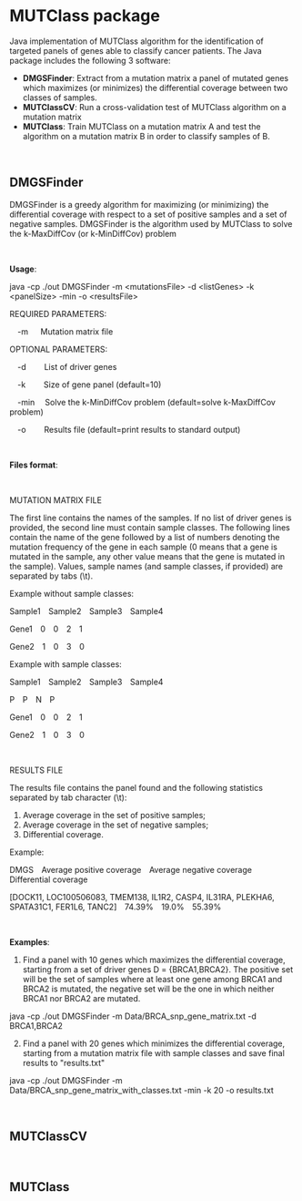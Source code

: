 # MUTClass package
Java implementation of MUTClass algorithm for the identification of targeted panels of genes able to classify cancer patients.
The Java package includes the following 3 software:
- **DMGSFinder**: Extract from a mutation matrix a panel of mutated genes which maximizes (or minimizes) the differential coverage between two classes of samples.
- **MUTClassCV**: Run a cross-validation test of MUTClass algorithm on a mutation matrix 
- **MUTClass**: Train MUTClass on a mutation matrix A and test the algorithm on a mutation matrix B in order to classify samples of B.
<br />

## DMGSFinder
DMGSFinder is a greedy algorithm for maximizing (or minimizing) the differential coverage with respect to a set of positive samples and a set of negative samples.
DMGSFinder is the algorithm used by MUTClass to solve the k-MaxDiffCov (or k-MinDiffCov) problem

<br />

**Usage**:

java -cp ./out DMGSFinder -m \<mutationsFile\> -d \<listGenes\> -k \<panelSize\> -min -o \<resultsFile\>
		
REQUIRED PARAMETERS:

&emsp;-m &emsp; Mutation matrix file

OPTIONAL PARAMETERS:

&emsp;-d &emsp;&emsp;List of driver genes

&emsp;-k &emsp;&emsp;Size of gene panel (default=10)

&emsp;-min &emsp;Solve the k-MinDiffCov problem (default=solve k-MaxDiffCov problem)

&emsp;-o &emsp;&emsp;Results file (default=print results to standard output)

<br />

**Files format**:

<br />

MUTATION MATRIX FILE

The first line contains the names of the samples.
If no list of driver genes is provided, the second line must contain sample classes.
The following lines contain the name of the gene followed by a list of numbers denoting the mutation frequency of the gene in each sample (0 means that a gene is mutated in the sample, any other value means that the gene is mutated in the sample).
Values, sample names (and sample classes, if provided) are separated by tabs (\t).

Example without sample classes:

Sample1&emsp;Sample2&emsp;Sample3&emsp;Sample4

Gene1&emsp;0&emsp;0&emsp;2&emsp;1

Gene2&emsp;1&emsp;0&emsp;3&emsp;0

Example with sample classes:

Sample1&emsp;Sample2&emsp;Sample3&emsp;Sample4

P&emsp;P&emsp;N&emsp;P

Gene1&emsp;0&emsp;0&emsp;2&emsp;1

Gene2&emsp;1&emsp;0&emsp;3&emsp;0

<br />

RESULTS FILE

The results file contains the panel found and the following statistics separated by tab character (\t): 
1. Average coverage in the set of positive samples;	
2. Average coverage in the set of negative samples;
3. Differential coverage.

Example:

DMGS&emsp;Average positive coverage&emsp;Average negative coverage&emsp;Differential coverage

[DOCK11, LOC100506083, TMEM138, IL1R2, CASP4, IL31RA, PLEKHA6, SPATA31C1, FER1L6, TANC2]&emsp;74.39%&emsp;19.0%&emsp;55.39%

<br />

**Examples**:

1. Find a panel with 10 genes which maximizes the differential coverage, starting from a set of driver genes D = {BRCA1,BRCA2}. The positive set will be the set of samples where at least one gene among BRCA1 and BRCA2 is mutated, the negative set will be the one in which neither BRCA1 nor BRCA2 are mutated.


java -cp ./out DMGSFinder -m Data/BRCA_snp_gene_matrix.txt -d BRCA1,BRCA2


2. Find a panel with 20 genes which minimizes the differential coverage, starting from a mutation matrix file with sample classes and save final results to "results.txt"


java -cp ./out DMGSFinder -m Data/BRCA_snp_gene_matrix_with_classes.txt -min -k 20 -o results.txt

<br />

## MUTClassCV

<br />

## MUTClass

